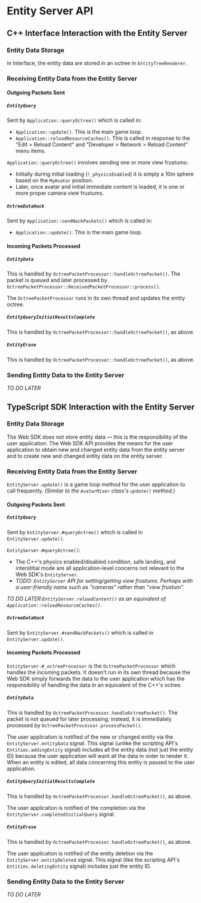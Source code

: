 # Entity Server API


## C++ Interface Interaction with the Entity Server


### Entity Data Storage

In Interface, the entity data are stored in an octree in `EntityTreeRenderer`.


### Receiving Entity Data from the Entity Server

#### Outgoing Packets Sent

##### `EntityQuery`

Sent by `Application::queryOctree()` which is called in:
- `Application::update()`. This is the main game loop.
- `Application::reloadResourceCaches()`. This is called in response to the "Edit > Reload Content" and "Developer > Network > Reload Content" menu items.

`Application::queryOctree()` involves sending one or more view frustums:
- Initially during initial loading (`!_physicsEnabled`) it is simply a 10m sphere based on the `MyAvatar` position.
- Later, once avatar and initial immediate content is loaded, it is one or more proper camera view frustums.

##### `OctreeDataNack`

Sent by `Application::sendNackPackets()` which is called in:
- `Application::update()`. This is the main game loop.


#### Incoming Packets Processed

##### `EntityData`

This is handled by `OctreePacketProcessor::handleOctreePacket()`. The packet is queued and later processed by `OctreePacketProcessor::ReceivedPacketProcessor::process()`.

The `OctreePacketProcessor` runs in its own thread and updates the entity octree.

##### `EntityQueryInitialResultsComplete`

This is handled by `OctreePacketProcessor::handleOctreePacket()`, as above.

##### `EntityErase`

This is handled by `OctreePacketProcessor::handleOctreePacket()`, as above.



### Sending Entity Data to the Entity Server

_TO DO LATER_



## TypeScript SDK Interaction with the Entity Server


### Entity Data Storage

The Web SDK does not store entity data — this is the responsibility of the user application. The Web SDK API provides the means for the user application to obtain new and changed entity data from the entity server and to create new and changed entity data on the entity server.


### Receiving Entity Data from the Entity Server

`EntityServer.update()` is a game loop method for the user application to call frequently. _(Similar to the `AvatarMixer` class's `update()` method.)_


#### Outgoing Packets Sent

##### `EntityQuery`

Sent by `EntityServer.#queryOctree()` which is called in `EntityServer.update()`.

`EntityServer.#queryOctree()`:
- The C++'s physics enabled/disabled condition, safe landing, and interstitial mode are all application-level concerns not relevant to the Web SDK's `EntityServer`.
- _TODO: `EntityServer` API for setting/getting view frustums. Perhaps with a user-friendly name such as "cameras" rather than "view frustum"._

_TO DO LATER:`EntityServer.reloadContent()` as an equivalent of `Application::reloadResourceCaches()`._

##### `OctreeDataNack`

Sent by `EntityServer.#sendNackPackets()` which is called in `EntityServer.update()`.


#### Incoming Packets Processed

`EntityServer.#_octreeProcessor` is the `OctreePacketProcessor` which handles the incoming packets. It doesn't run in its own thread because the Web SDK simply forwards the data to the user application which has the responsibility of handling the data in an equivalent of the C++'s octree.

##### `EntityData`

This is handled by `OctreePacketProcessor.handleOctreePacket()`. The packet is not queued for later processing; instead, it is immediately processed by `OctreePacketProcessor.processPacket()`.

The user application is notified of the new or changed entity via the `EntityServer.entityData` signal. This signal (unlike the scripting API's `Entities.addingEntity` signal) includes all the entity data (not just the entity ID) because the user application will want all the data in order to render it. When an entity is edited, all data concerning this entity is passed to the user application.


##### `EntityQueryInitialResultsComplete`

This is handled by `OctreePacketProcessor.handleOctreePacket()`, as above.

The user application is notified of the completion via the `EntityServer.completedInitialQuery` signal.

##### `EntityErase`

This is handled by `OctreePacketProcessor.handleOctreePacket()`, as above.

The user application is notified of the entity deletion via the `EntityServer.entityDeleted` signal. This signal (like the scripting API's `Entities.deletingEntity` signal) includes just the entity ID.


### Sending Entity Data to the Entity Server

_TO DO LATER_
